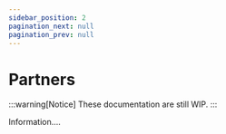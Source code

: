 ```yaml
---
sidebar_position: 2
pagination_next: null
pagination_prev: null
---
```


# Partners

:::warning[Notice]
These documentation are still WIP.
:::

Information....
